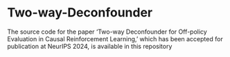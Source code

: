 # Two-way-Deconfounder
The source code for the paper ‘Two-way Deconfounder for Off-policy Evaluation in Causal Reinforcement Learning,’ which has been accepted for publication at NeurIPS 2024, is available in this repository
